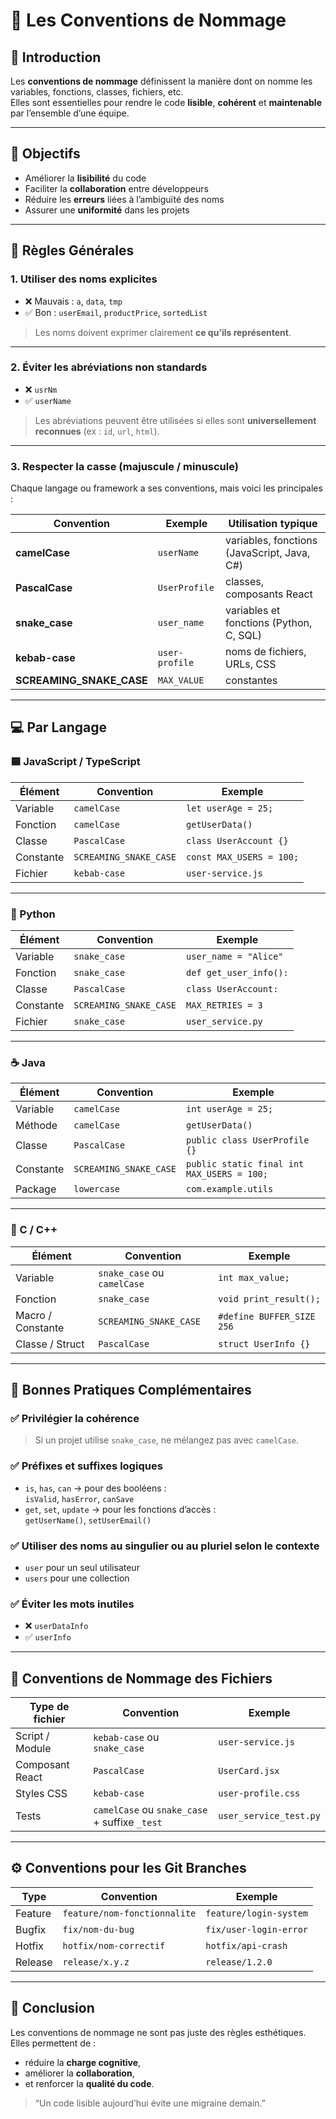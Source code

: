 # 🧩 Les Conventions de Nommage

## 📘 Introduction

Les **conventions de nommage** définissent la manière dont on nomme les variables, fonctions, classes, fichiers, etc.  
Elles sont essentielles pour rendre le code **lisible**, **cohérent** et **maintenable** par l’ensemble d’une équipe.

---

## 🎯 Objectifs

- Améliorer la **lisibilité** du code  
- Faciliter la **collaboration** entre développeurs  
- Réduire les **erreurs** liées à l’ambiguïté des noms  
- Assurer une **uniformité** dans les projets  

---

## 🧱 Règles Générales

### 1. Utiliser des noms explicites
- ❌ Mauvais : `a`, `data`, `tmp`
- ✅ Bon : `userEmail`, `productPrice`, `sortedList`

> Les noms doivent exprimer clairement **ce qu’ils représentent**.

---

### 2. Éviter les abréviations non standards
- ❌ `usrNm`  
- ✅ `userName`

> Les abréviations peuvent être utilisées si elles sont **universellement reconnues** (ex : `id`, `url`, `html`).

---

### 3. Respecter la casse (majuscule / minuscule)
Chaque langage ou framework a ses conventions, mais voici les principales :

| Convention | Exemple | Utilisation typique |
|-------------|----------|---------------------|
| **camelCase** | `userName` | variables, fonctions (JavaScript, Java, C#) |
| **PascalCase** | `UserProfile` | classes, composants React |
| **snake_case** | `user_name` | variables et fonctions (Python, C, SQL) |
| **kebab-case** | `user-profile` | noms de fichiers, URLs, CSS |
| **SCREAMING_SNAKE_CASE** | `MAX_VALUE` | constantes |

---

## 💻 Par Langage

### 🟦 JavaScript / TypeScript

| Élément | Convention | Exemple |
|----------|-------------|----------|
| Variable | `camelCase` | `let userAge = 25;` |
| Fonction | `camelCase` | `getUserData()` |
| Classe | `PascalCase` | `class UserAccount {}` |
| Constante | `SCREAMING_SNAKE_CASE` | `const MAX_USERS = 100;` |
| Fichier | `kebab-case` | `user-service.js` |

---

### 🐍 Python

| Élément | Convention | Exemple |
|----------|-------------|----------|
| Variable | `snake_case` | `user_name = "Alice"` |
| Fonction | `snake_case` | `def get_user_info():` |
| Classe | `PascalCase` | `class UserAccount:` |
| Constante | `SCREAMING_SNAKE_CASE` | `MAX_RETRIES = 3` |
| Fichier | `snake_case` | `user_service.py` |

---

### ☕ Java

| Élément | Convention | Exemple |
|----------|-------------|----------|
| Variable | `camelCase` | `int userAge = 25;` |
| Méthode | `camelCase` | `getUserData()` |
| Classe | `PascalCase` | `public class UserProfile {}` |
| Constante | `SCREAMING_SNAKE_CASE` | `public static final int MAX_USERS = 100;` |
| Package | `lowercase` | `com.example.utils` |

---

### 🧠 C / C++

| Élément | Convention | Exemple |
|----------|-------------|----------|
| Variable | `snake_case` ou `camelCase` | `int max_value;` |
| Fonction | `snake_case` | `void print_result();` |
| Macro / Constante | `SCREAMING_SNAKE_CASE` | `#define BUFFER_SIZE 256` |
| Classe / Struct | `PascalCase` | `struct UserInfo {}` |

---

## 🧩 Bonnes Pratiques Complémentaires

### ✅ Privilégier la cohérence
> Si un projet utilise `snake_case`, ne mélangez pas avec `camelCase`.

### ✅ Préfixes et suffixes logiques
- `is`, `has`, `can` → pour des booléens :  
  `isValid`, `hasError`, `canSave`
- `get`, `set`, `update` → pour les fonctions d’accès :  
  `getUserName()`, `setUserEmail()`

### ✅ Utiliser des noms au singulier ou au pluriel selon le contexte
- `user` pour un seul utilisateur  
- `users` pour une collection  

### ✅ Éviter les mots inutiles
- ❌ `userDataInfo`  
- ✅ `userInfo`  

---

## 🧭 Conventions de Nommage des Fichiers

| Type de fichier | Convention | Exemple |
|------------------|-------------|----------|
| Script / Module | `kebab-case` ou `snake_case` | `user-service.js` |
| Composant React | `PascalCase` | `UserCard.jsx` |
| Styles CSS | `kebab-case` | `user-profile.css` |
| Tests | `camelCase` ou `snake_case` + suffixe `_test` | `user_service_test.py` |

---

## ⚙️ Conventions pour les Git Branches

| Type | Convention | Exemple |
|------|-------------|----------|
| Feature | `feature/nom-fonctionnalite` | `feature/login-system` |
| Bugfix | `fix/nom-du-bug` | `fix/user-login-error` |
| Hotfix | `hotfix/nom-correctif` | `hotfix/api-crash` |
| Release | `release/x.y.z` | `release/1.2.0` |

---

## 🚀 Conclusion

Les conventions de nommage ne sont pas juste des règles esthétiques.  
Elles permettent de :
- réduire la **charge cognitive**,  
- améliorer la **collaboration**,  
- et renforcer la **qualité du code**.

> “Un code lisible aujourd’hui évite une migraine demain.”
